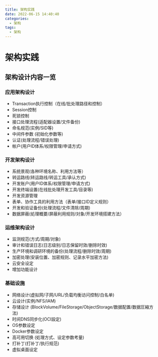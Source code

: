 ```yaml
---
title: 架构实践
date: 2022-06-15 14:40:40
categories: 
  - 架构
tags: 
  - 架构
---
```


# 架构实践

## 架构设计内容一览
### 应用架构设计
- Transaction执行控制（在线/批处理路径和控制）
- Session控制
- 死锁控制
- 接口处理流程(适配器设置/文件备份)
- 命名规范(实例/SID等)
- 中间件参数 (初始化参数等)
- 认证(处理流程/错误处理)
- 帐户(用户ID体系/权限管理/申请方式)

### 开发架构设计
- 系统景观(各种环境名称、利用方法等）
- 转运路线(转运路线/转运工具/承认方式)
- 开发账户(用户ID体系/权限管理/申请方式)
- 开发终端设置(在线批处理开发工具/目录等)
- 开发资源管理
- 表单、协作工具的利用方法（表单/接口ID定义规则）
- 开发和验证备份(处理流程/文件清除/周期)
- 数据屏蔽(処理概要/屏蔽利用规则/対象/开发环境搭建方法）

### 运维架构设计
- 监测规范(方式/周期/対象)
- 审计和错误日志(日志级别/日志保留时效/删除时效)
- 生产环境和调研环境的备份(处理流程/删除时效/周期)
- 加密处理(安装位置、加密规则、记录水平加密方法)
- 云安全设定
- 增加功能设计

### 基础设施
- 网络设计(虚拟网/子网/URL/负载均衡访问控制/白名单)
- 云设计(实例/NFS/IAM)
- 存储设计 (BlockVolume/FileStorage/ObjectStorage/数据配置/数据圧縮方法)
- 时间DNS同步化(OCI設定)
- OS参数设定
- Docker参数设定
- 高可用切换 (処理方式、设定参数考量)
- 打补丁(打补丁/执行规范)
- 虚拟桌面设定
